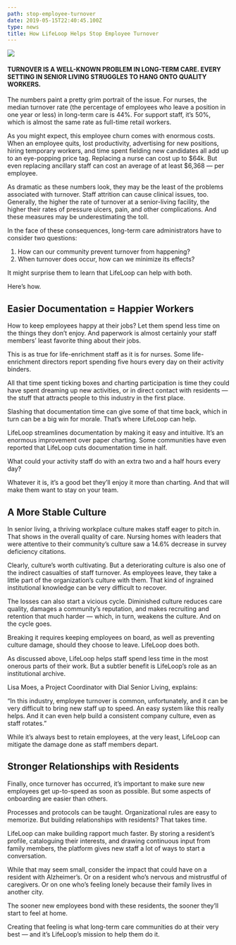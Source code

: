 ```yaml
---
path: stop-employee-turnover
date: 2019-05-15T22:40:45.100Z
type: news
title: How LifeLoop Helps Stop Employee Turnover
---
```

![](/images/employee-turnover.png)

#### TURNOVER IS A WELL-KNOWN PROBLEM IN LONG-TERM CARE. EVERY SETTING IN SENIOR LIVING STRUGGLES TO HANG ONTO QUALITY WORKERS.

The numbers paint a pretty grim portrait of the issue. For nurses, the median turnover rate (the percentage of employees who leave a position in one year or less) in long-term care is 44%. For support staff, it’s 50%, which is almost the same rate as full-time retail workers.

As you might expect, this employee churn comes with enormous costs. When an employee quits, lost productivity, advertising for new positions, hiring temporary workers, and time spent fielding new candidates all add up to an eye-popping price tag. Replacing a nurse can cost up to $64k. But even replacing ancillary staff can cost an average of at least $6,368 — per employee.

As dramatic as these numbers look, they may be the least of the problems associated with turnover. Staff attrition can cause clinical issues, too. Generally, the higher the rate of turnover at a senior-living facility, the higher their rates of pressure ulcers, pain, and other complications. And these measures may be underestimating the toll.

In the face of these consequences, long-term care administrators have to consider two questions:

1. How can our community prevent turnover from happening?
2. When turnover does occur, how can we minimize its effects?

It might surprise them to learn that LifeLoop can help with both.

Here’s how.

## Easier Documentation = Happier Workers

How to keep employees happy at their jobs? Let them spend less time on the things they don’t enjoy. And paperwork is almost certainly your staff members’ least favorite thing about their jobs.

This is as true for life-enrichment staff as it is for nurses. Some life-enrichment directors report spending five hours every day on their activity binders.

All that time spent ticking boxes and charting participation is time they could have spent dreaming up new activities, or in direct contact with residents — the stuff that attracts people to this industry in the first place.

Slashing that documentation time can give some of that time back, which in turn can be a big win for morale. That’s where LifeLoop can help.

LifeLoop streamlines documentation by making it easy and intuitive. It’s an enormous improvement over paper charting. Some communities have even reported that LifeLoop cuts documentation time in half.

What could your activity staff do with an extra two and a half hours every day?

Whatever it is, it’s a good bet they’ll enjoy it more than charting. And that will make them want to stay on your team.

## A More Stable Culture

In senior living, a thriving workplace culture makes staff eager to pitch in. That shows in the overall quality of care. Nursing homes with leaders that were attentive to their community’s culture saw a 14.6% decrease in survey deficiency citations.

Clearly, culture’s worth cultivating. But a deteriorating culture is also one of the indirect casualties of staff turnover. As employees leave, they take a little part of the organization’s culture with them. That kind of ingrained institutional knowledge can be very difficult to recover.

The losses can also start a vicious cycle. Diminished culture reduces care quality, damages a community’s reputation, and makes recruiting and retention that much harder — which, in turn, weakens the culture. And on the cycle goes.

Breaking it requires keeping employees on board, as well as preventing culture damage, should they choose to leave. LifeLoop does both.

As discussed above, LifeLoop helps staff spend less time in the most onerous parts of their work. But a subtler benefit is LifeLoop’s role as an institutional archive.

Lisa Moes, a Project Coordinator with Dial Senior Living, explains:

“In this industry, employee turnover is common, unfortunately, and it can be very difficult to bring new staff up to speed. An easy system like this really helps. And it can even help build a consistent company culture, even as staff rotates.”

While it’s always best to retain employees, at the very least, LifeLoop can mitigate the damage done as staff members depart.

## Stronger Relationships with Residents

Finally, once turnover has occurred, it’s important to make sure new employees get up-to-speed as soon as possible. But some aspects of onboarding are easier than others.

Processes and protocols can be taught. Organizational rules are easy to memorize. But building relationships with residents? That takes time.

LifeLoop can make building rapport much faster. By storing a resident’s profile, cataloguing their interests, and drawing continuous input from family members, the platform gives new staff a lot of ways to start a conversation.

While that may seem small, consider the impact that could have on a resident with Alzheimer’s. Or on a resident who’s nervous and mistrustful of caregivers. Or on one who’s feeling lonely because their family lives in another city.

The sooner new employees bond with these residents, the sooner they’ll start to feel at home.

Creating that feeling is what long-term care communities do at their very best — and it’s LifeLoop’s mission to help them do it.
